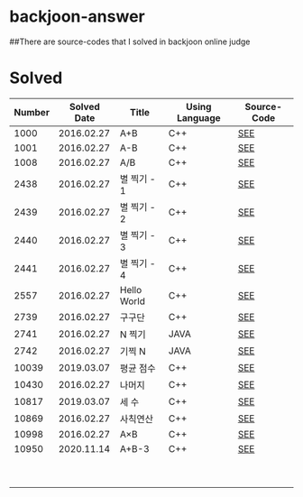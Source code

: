 # backjoon-answer
##There are source-codes that I solved in backjoon online judge


# Solved
| **Number**      | **Solved Date**      | **Title**                                     | **Using Language**                | **Source-Code**  |
|-----------|-----------|----------------------------------------------|-----------------------------|---|
| 1000 | 2016.02.27 | A+B  | C++ |<a href="https://github.com/EqualLove/backjoon-answer/blob/main/source-code/1000.txt" download="1000">SEE<a>                                     |                             |   |
| 1001 | 2016.02.27 | A-B  | C++ |<a href="https://github.com/EqualLove/backjoon-answer/blob/main/source-code/1001.txt" download="1001">SEE<a>                                     |                             |   |
| 1008 | 2016.02.27 | A/B  | C++ |<a href="https://github.com/EqualLove/backjoon-answer/blob/main/source-code/1008.txt" download="1008">SEE<a>                                     |                             |   |
| 2438 | 2016.02.27 | 별 찍기 - 1 | C++ |<a href="https://github.com/EqualLove/backjoon-answer/blob/main/source-code/2348.txt" download="2438">SEE<a>                               |                             |   |
| 2439 | 2016.02.27 | 별 찍기 - 2 | C++ |<a href="https://github.com/EqualLove/backjoon-answer/blob/main/source-code/2439.txt" download="2439">SEE<a>                               |                             |   |
| 2440 | 2016.02.27 | 별 찍기 - 3 | C++ |<a href="https://github.com/EqualLove/backjoon-answer/blob/main/source-code/2440.txt" download="2440">SEE<a>                               |                             |   |
| 2441 | 2016.02.27 | 별 찍기 - 4 | C++ |<a href="https://github.com/EqualLove/backjoon-answer/blob/main/source-code/2441.txt" download="2441">SEE<a>                               |                             |   |
| 2557 | 2016.02.27 | Hello World| C++ |<a href="https://github.com/EqualLove/backjoon-answer/blob/main/source-code/2557.txt" download="2557">SEE<a>                               |                             |   |
| 2739 | 2016.02.27 | 구구단| C++ |<a href="https://github.com/EqualLove/backjoon-answer/blob/main/source-code/2739.txt" download="2739">SEE<a>                                     |                             |   |
| 2741 | 2016.02.27 | N 찍기| JAVA |<a href="https://github.com/EqualLove/backjoon-answer/blob/main/source-code/2741.txt" download="2741">SEE<a>                                   |                             |   |
| 2742 | 2016.02.27 | 기찍 N| JAVA |<a href="https://github.com/EqualLove/backjoon-answer/blob/main/source-code/2742.txt" download="2742">SEE<a>                                   |                             |   |
| 10039| 2019.03.07 | 평균 점수 | C++ |<a href="https://github.com/EqualLove/backjoon-answer/blob/main/source-code/10039.txt" download="10039">SEE<a>                               |                             |   |
| 10430| 2016.02.27 | 나머지 | C++ |<a href="https://github.com/EqualLove/backjoon-answer/blob/main/source-code/10430.txt" download="10430">SEE<a>                                 |                             |   |
| 10817| 2019.03.07 | 세 수 | C++ |<a href="https://github.com/EqualLove/backjoon-answer/blob/main/source-code/10817.txt" download="10817">SEE<a>                                   |                             |   |
| 10869| 2016.02.27 | 사칙연산 | C++ |<a href="https://github.com/EqualLove/backjoon-answer/blob/main/source-code/10869.txt" download="10869">SEE<a>                                 |                             |   |
| 10998| 2016.02.27 | A×B  | C++ |<a href="https://github.com/EqualLove/backjoon-answer/blob/main/source-code/10998.txt" download="10998">SEE<a>                                   |                             |   |
| 10950| 2020.11.14 | A+B-3| C++ |<a href="https://github.com/EqualLove/backjoon-answer/blob/main/source-code/10950.txt" download="10950">SEE<a>                                   |                             |   |
|           |           |                                              |                             |   |
|           |           |                                              |                             |   |
|           |           |                                              |                             |   |
|           |           |                                              |                             |   |
|           |           |                                              |                             |   |
|           |           |                                              |                             |   |
|           |           |                                              |                             |   |
|           |           |                                              |                             |   |
|           |           |                                              |                             |   |


